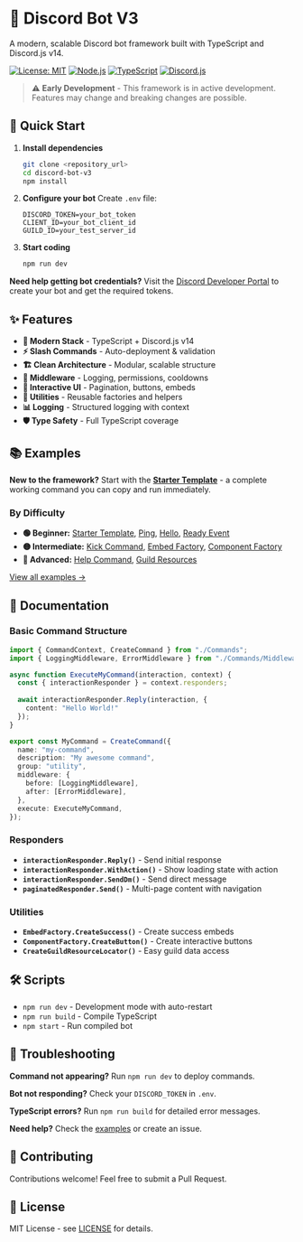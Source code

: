 # 🤖 Discord Bot V3

A modern, scalable Discord bot framework built with TypeScript and Discord.js v14.

[![License: MIT](https://img.shields.io/badge/license-MIT-blue.svg)](https://opensource.org/licenses/MIT)
[![Node.js](https://img.shields.io/badge/node-%3E%3D16.0.0-brightgreen.svg)](https://nodejs.org/)
[![TypeScript](https://img.shields.io/badge/typescript-%3E%3D5.0.0-blue.svg)](https://www.typescriptlang.org/)
[![Discord.js](https://img.shields.io/badge/discord.js-v14-7289DA?logo=discord&logoColor=white)](https://discord.js.org/)

> ⚠️ **Early Development** - This framework is in active development. Features may change and breaking changes are possible.

## 🚀 Quick Start

1. **Install dependencies**
   ```bash
   git clone <repository_url>
   cd discord-bot-v3
   npm install
   ```

2. **Configure your bot**
   Create `.env` file:
   ```env
   DISCORD_TOKEN=your_bot_token
   CLIENT_ID=your_bot_client_id
   GUILD_ID=your_test_server_id
   ```

3. **Start coding**
   ```bash
   npm run dev
   ```

**Need help getting bot credentials?** Visit the [Discord Developer Portal](https://discord.com/developers/applications) to create your bot and get the required tokens.

## ✨ Features

- **🚀 Modern Stack** - TypeScript + Discord.js v14
- **⚡ Slash Commands** - Auto-deployment & validation  
- **🏗️ Clean Architecture** - Modular, scalable structure
- **🔧 Middleware** - Logging, permissions, cooldowns
- **📱 Interactive UI** - Pagination, buttons, embeds
- **🎨 Utilities** - Reusable factories and helpers
- **📊 Logging** - Structured logging with context
- **🛡️ Type Safety** - Full TypeScript coverage

## 📚 Examples

**New to the framework?** Start with the **[Starter Template](examples/basic/starter-template.ts)** - a complete working command you can copy and run immediately.

### By Difficulty
- **🟢 Beginner:** [Starter Template](examples/basic/starter-template.ts), [Ping](examples/basic/ping-command.ts), [Hello](examples/basic/hello-command.ts), [Ready Event](examples/events/ready-event.ts)
- **🟡 Intermediate:** [Kick Command](examples/advanced/kick-command.ts), [Embed Factory](examples/utilities/embed-examples.ts), [Component Factory](examples/utilities/component-examples.ts)
- **🔴 Advanced:** [Help Command](examples/advanced/help-command.ts), [Guild Resources](examples/utilities/guild-resource-examples.ts)

[View all examples →](examples/)

## 📖 Documentation

### Basic Command Structure

```typescript
import { CommandContext, CreateCommand } from "./Commands";
import { LoggingMiddleware, ErrorMiddleware } from "./Commands/Middleware";

async function ExecuteMyCommand(interaction, context) {
  const { interactionResponder } = context.responders;
  
  await interactionResponder.Reply(interaction, {
    content: "Hello World!"
  });
}

export const MyCommand = CreateCommand({
  name: "my-command",
  description: "My awesome command",
  group: "utility",
  middleware: {
    before: [LoggingMiddleware],
    after: [ErrorMiddleware],
  },
  execute: ExecuteMyCommand,
});
```

### Responders

- **`interactionResponder.Reply()`** - Send initial response
- **`interactionResponder.WithAction()`** - Show loading state with action
- **`interactionResponder.SendDm()`** - Send direct message
- **`paginatedResponder.Send()`** - Multi-page content with navigation

### Utilities

- **`EmbedFactory.CreateSuccess()`** - Create success embeds
- **`ComponentFactory.CreateButton()`** - Create interactive buttons
- **`CreateGuildResourceLocator()`** - Easy guild data access

## 🛠️ Scripts

- `npm run dev` - Development mode with auto-restart
- `npm run build` - Compile TypeScript
- `npm start` - Run compiled bot

## 🔧 Troubleshooting

**Command not appearing?** Run `npm run dev` to deploy commands.

**Bot not responding?** Check your `DISCORD_TOKEN` in `.env`.

**TypeScript errors?** Run `npm run build` for detailed error messages.

**Need help?** Check the [examples](examples/) or create an issue.

## 🤝 Contributing

Contributions welcome! Feel free to submit a Pull Request.

## 📝 License

MIT License - see [LICENSE](LICENSE) for details.
